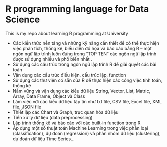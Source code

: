 # R programming language for Data Science
This is my repo about learning R programming at University

- Các kiến thức nền tảng và những kỹ năng cần thiết để có thể thực hiện việc phân tích, thống kê, biểu diễn đồ họa và báo cáo bằng R – một ngôn ngữ lập trình luôn đứng trong “TOP TEN” các ngôn ngữ lập trình được sử dụng nhiều và phổ biến nhất .
- Sử dụng các cấu trúc trong ngôn ngữ lập trình R để giải quyết các bài toán
- Vận dụng các cấu trúc điều kiện, cấu trúc lặp, function
- Sử dụng các thư viện có sẵn của R để thực hiện các công việc tính toán, thống kê
- Nắm vững và vận dụng các kiểu dữ liệu String, Vector, List, Matric, Array, Data Frame, Object và Class
- Làm việc với các kiểu dữ liệu tập tin như txt file, CSV file, Excel file, XML file, JSON file 
- Thiết lập các Chart và Graph, trực quan hóa dữ liệu
- Tiền xử lý dữ liệu (data preprocessing)
- Lập trình thống kê và báo cáo với các built-in function trong R
- Áp dụng một số thuật toán Machine Learning trong việc phân loại (classification), dự đoán (regression) và phân nhóm dữ liệu (clustering), dự đoán dữ liệu Time Series…
